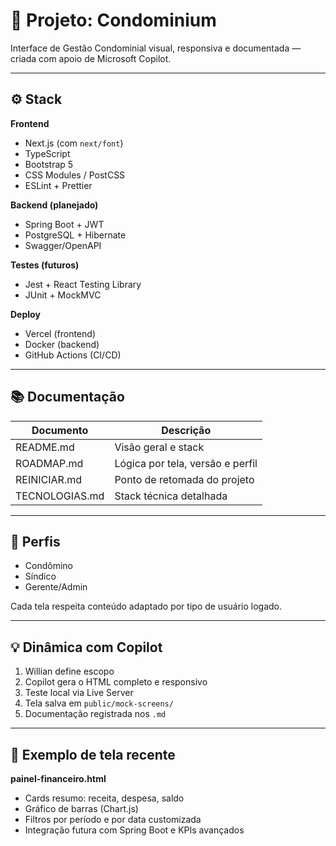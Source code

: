 # 🏢 Projeto: Condominium

Interface de Gestão Condominial visual, responsiva e documentada — criada com apoio de Microsoft Copilot.

---

## ⚙️ Stack

**Frontend**
- Next.js (com `next/font`)
- TypeScript
- Bootstrap 5
- CSS Modules / PostCSS
- ESLint + Prettier

**Backend (planejado)**
- Spring Boot + JWT
- PostgreSQL + Hibernate
- Swagger/OpenAPI

**Testes (futuros)**
- Jest + React Testing Library
- JUnit + MockMVC

**Deploy**
- Vercel (frontend)
- Docker (backend)
- GitHub Actions (CI/CD)

---

## 📚 Documentação

| Documento       | Descrição                          |
|----------------|-------------------------------------|
| README.md       | Visão geral e stack                 |
| ROADMAP.md      | Lógica por tela, versão e perfil    |
| REINICIAR.md    | Ponto de retomada do projeto        |
| TECNOLOGIAS.md  | Stack técnica detalhada             |

---

## 👤 Perfis

- Condômino
- Síndico
- Gerente/Admin

Cada tela respeita conteúdo adaptado por tipo de usuário logado.

---

## 💡 Dinâmica com Copilot

1. Willian define escopo
2. Copilot gera o HTML completo e responsivo
3. Teste local via Live Server
4. Tela salva em `public/mock-screens/`
5. Documentação registrada nos `.md`

---

## 📌 Exemplo de tela recente

**painel-financeiro.html**
- Cards resumo: receita, despesa, saldo
- Gráfico de barras (Chart.js)
- Filtros por período e por data customizada
- Integração futura com Spring Boot e KPIs avançados
